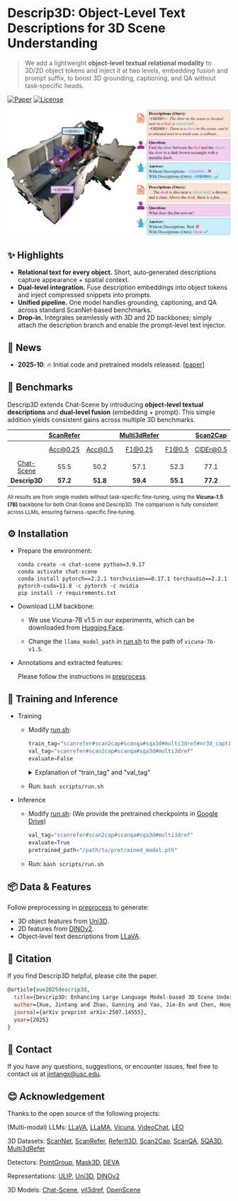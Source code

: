 # Descrip3D: Object‑Level Text Descriptions for 3D Scene Understanding

> We add a lightweight **object-level textual relational modality** to 3D/2D object tokens and inject it at two levels, embedding fusion and prompt suffix, to boost 3D grounding, captioning, and QA without task‑specific heads.
<p align="left">
  <a href="https://arxiv.org/abs/2507.14555"><img alt="Paper" src="https://img.shields.io/badge/arXiv-Descrip3D-b31b1b"></a>
  <a href="LICENSE"><img alt="License" src="https://img.shields.io/badge/License-MIT-green"></a>
</p>
<p align="center">
  <img src="assets/intro.png" alt="Descrip3D intro" width="600"/>
</p>



## ✨ Highlights

* **Relational text for every object.** Short, auto‑generated descriptions capture appearance + spatial context.
* **Dual‑level integration.** Fuse description embeddings into object tokens and inject compressed snippets into prompts.
* **Unified pipeline.** One model handles grounding, captioning, and QA across standard ScanNet‑based benchmarks.
* **Drop‑in.** Integrates seamlessly with 3D and 2D backbones; simply attach the description branch and enable the prompt-level text injector.



## 📰 News

* **2025‑10**: 🔥 Initial code and pretrained models released. [[paper](https://arxiv.org/abs/2507.14555)]



## 🔬 Benchmarks

Descrip3D extends Chat‑Scene by introducing **object‑level textual descriptions** and **dual‑level fusion** (embedding + prompt). This simple addition yields consistent gains across multiple 3D benchmarks.

  |      	| [ScanRefer](https://github.com/daveredrum/ScanRefer) 	|         	| [Multi3dRefer](https://github.com/3dlg-hcvc/M3DRef-CLIP)	|        	|  [Scan2Cap](https://github.com/daveredrum/Scan2Cap) 	|            	| [ScanQA](https://github.com/ATR-DBI/ScanQA)  	|        	| [SQA3D](https://github.com/SilongYong/SQA3D) 	|         	|
  |:----:	|:---------:	|:-------:	|:------:	|:------:	|:---------:	|:----------:	|:------------:	|:------:	|:-----:	|:-----:	|
  |      	|  Acc@0.25 	| Acc@0.5 	|    F1@0.25   	| F1@0.5 	|  CIDEr@0.5 	| B-4@0.5 	| CIDEr 	| B-4 	|    EM  	|    EM-R  	|
  | [Chat-Scene](https://github.com/ZzZZCHS/Chat-Scene/tree/dev) 	|    55.5   	|   50.2  	|  57.1 	|  52.3  	|    77.1  	|    **36.3**    	|     87.7      	|    14.3  	|  54.6  |  57.5  |
   **Descrip3D**	|   **57.2**    	|  **51.8**   	|  **59.4**  	|  **55.1**  	|   **77.2**    	|    34.5    	|     **93.7**     	|  **14.5**  | **55.7** | **58.4** |

<small>All results are from single models without task-specific fine-tuning, using the **Vicuna‑1.5 (7B)** backbone for both Chat‑Scene and Descrip3D. The comparison is fully consistent across LLMs, ensuring fairness.‑specific fine‑tuning. </small>

## ⚙️ Installation

- Prepare the environment:
  
  ```shell
  conda create -n chat-scene python=3.9.17
  conda activate chat-scene
  conda install pytorch==2.2.1 torchvision==0.17.1 torchaudio==2.2.1 pytorch-cuda=11.8 -c pytorch -c nvidia
  pip install -r requirements.txt
  ```
  
- Download LLM backbone:
  -  We use Vicuna-7B v1.5 in our experiments, which can be downloaded from [Hugging Face](https://huggingface.co/lmsys/vicuna-7b-v1.5).

  - Change the `llama_model_path` in [run.sh](./scripts/run.sh) to the path of `vicuna-7b-v1.5`.
  

- Annotations and extracted features:
  
  Please follow the instructions in [preprocess](preprocess/).


## 🚀 Training and Inference

- Training
  - Modify [run.sh](scripts/run.sh):
    ```python
    train_tag="scanrefer#scan2cap#scanqa#sqa3d#multi3dref#nr3d_caption#obj_align"
    val_tag="scanrefer#scan2cap#scanqa#sqa3d#multi3dref"
    evaluate=False
    ```

    <details>
    <summary> Explanation of "train_tag" and "val_tag" </summary>

    - Use `#` to seperate different datasets

    - Datasets:
      - `scanrefer`: [ScanRefer](https://github.com/daveredrum/ScanRefer) Dataset
      - `scan2cap`: [Scan2Cap](https://github.com/daveredrum/Scan2Cap) Dataset
      - `scanqa`: [ScanQA](https://github.com/ATR-DBI/ScanQA) Dataset
      - `sqa3d`: [SQA3D](https://github.com/SilongYong/SQA3D) Dataset
      - `multi3dref`: [Multi3dRefer](https://github.com/3dlg-hcvc/M3DRef-CLIP) Dataset
      - `nr3d_caption`: A captioning dataset originated from [Nr3D](https://github.com/referit3d/referit3d).
      - `obj_align`: A dataset originated from ScanRefer to align the object identifiers with object tokens.

    </details>
  - Run: `bash scripts/run.sh`


- Inference
  
  - Modify [run.sh](scripts/run.sh): (We provide the pretrained checkpoints in [Google Drive](https://drive.google.com/drive/folders/1mHlUgBYm_9tWOr0IyTqN62pTH8_7J4CH?usp=drive_link))
  
    ```python
    val_tag="scanrefer#scan2cap#scanqa#sqa3d#multi3dref"
    evaluate=True
    pretrained_path="/path/to/pretrained_model.pth"
    ```
  
  - Run: `bash scripts/run.sh`
 

## 📦 Data & Features

Follow preprocessing in [preprocess](preprocess/) to generate:
- 3D object features from [Uni3D](https://github.com/baaivision/Uni3D).
- 2D features from [DINOv2](https://github.com/facebookresearch/dinov2).
- Object‑level text descriptions from [LLaVA](https://llava-vl.github.io/).


## 📄 Citation

If you find Descrip3D helpful, please cite the paper.

```bibtex
@article{xue2025descrip3d,
  title={Descrip3D: Enhancing Large Language Model-based 3D Scene Understanding with Object-Level Text Descriptions},
  author={Xue, Jintang and Zhao, Ganning and Yao, Jie-En and Chen, Hong-En and Hu, Yue and Chen, Meida and You, Suya and Kuo, C-C Jay},
  journal={arXiv preprint arXiv:2507.14555},
  year={2025}
}
```

## 💬 Contact

If you have any questions, suggestions, or encounter issues, feel free to contact us at jintangx@usc.edu.

## 😊 Acknowledgement

Thanks to the open source of the following projects:

(Multi-modal) LLMs:
[LLaVA](https://llava-vl.github.io/),
[LLaMA](https://github.com/facebookresearch/llama), 
[Vicuna](https://github.com/lm-sys/FastChat),
[VideoChat](https://github.com/OpenGVLab/Ask-Anything/tree/main/video_chat), 
[LEO](https://github.com/embodied-generalist/embodied-generalist)

3D Datasets:
[ScanNet](https://github.com/ScanNet/ScanNet), 
[ScanRefer](https://github.com/daveredrum/ScanRefer), 
[ReferIt3D](https://github.com/referit3d/referit3d), 
[Scan2Cap](https://github.com/daveredrum/Scan2Cap), 
[ScanQA](https://github.com/ATR-DBI/ScanQA), 
[SQA3D](https://github.com/SilongYong/SQA3D), 
[Multi3dRefer](https://github.com/3dlg-hcvc/M3DRef-CLIP)

Detectors:
[PointGroup](https://github.com/dvlab-research/PointGroup), 
[Mask3D](https://github.com/JonasSchult/Mask3D),
[DEVA](https://github.com/hkchengrex/Tracking-Anything-with-DEVA)

Representations:
[ULIP](https://github.com/salesforce/ULIP), 
[Uni3D](https://github.com/baaivision/Uni3D),
[DINOv2](https://github.com/facebookresearch/dinov2)

3D Models:
[Chat-Scene](https://github.com/ZzZZCHS/Chat-Scene/tree/dev),
[vil3dref](https://github.com/cshizhe/vil3dref),
[OpenScene](https://github.com/pengsongyou/openscene)
